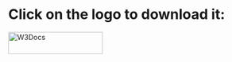 <!DOCTYPE html>
<html>
  <head>
    <title>Title of the document</title>
  </head>
  <body>
    <h1>Click on the  logo to download it:</h1>
    <p>
      <a href="/uploads/media/default/0001/01/0710cad7a1017902166203def268a0df2a5fd545.png" download>
        <img src="/uploads/media/default/0001/01/0710cad7a1017902166203def268a0df2a5fd545.png" alt="W3Docs" width="190" height="45">
      </a>
    </p>
  </body>
</html>
